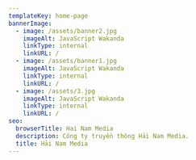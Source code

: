 ```yaml
---
templateKey: home-page
bannerImage:
  - image: /assets/banner2.jpg
    imageAlt: JavaScript Wakanda
    linkType: internal
    linkURL: /
  - image: /assets/banner1.jpg
    imageAlt: JavaScript Wakanda
    linkType: internal
    linkURL: /
  - image: /assets/3.jpg
    imageAlt: JavaScript Wakanda
    linkType: internal
    linkURL: /
seo:
  browserTitle: Hai Nam Media
  description: Công ty truyền thông Hải Nam Media.
  title: Hải Nam Media
---
```


